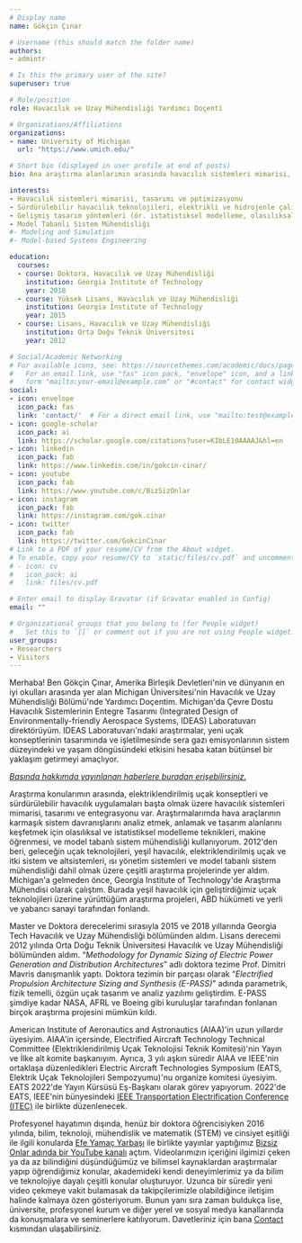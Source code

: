 ```yaml
---
# Display name
name: Gökçin Çınar

# Username (this should match the folder name)
authors:
- admintr

# Is this the primary user of the site?
superuser: true

# Role/position
role: Havacılık ve Uzay Mühendisliği Yardımcı Doçenti

# Organizations/Affiliations
organizations:
- name: University of Michigan
  url: "https://www.umich.edu/"

# Short bio (displayed in user profile at end of posts)
bio: Ana araştırma alanlarımın arasında havacılık sistemleri mimarisi, entegrasyonu ve tasarımı vardır. Uygulamalarım özellikle elektrik uçak konseptleri ve sürdürülebilir havacılık odaklıdır.

interests:
- Havacılık sistemleri mimarisi, tasarımı ve pptimizasyonu
- Sürdürülebilir havacılık teknolojileri, elektrikli ve hidrojenle çalışan uçak konseptleri
- Gelişmiş tasarım yöntemleri (ör. istatistiksel modelleme, olasılıksal tasarım, makine öğrenimi vb.)
- Model Tabanlı Sistem Mühendisliği
#- Modeling and Simulation
#- Model-based Systems Engineering

education:
  courses:
  - course: Doktora, Havacılık ve Uzay Mühendisliği
    institution: Georgia Institute of Technology
    year: 2018
  - course: Yüksek Lisans, Havacılık ve Uzay Mühendisliği
    institution: Georgia Institute of Technology
    year: 2015
  - course: Lisans, Havacılık ve Uzay Mühendisliği
    institution: Orta Doğu Teknik Üniversitesi
    year: 2012

# Social/Academic Networking
# For available icons, see: https://sourcethemes.com/academic/docs/page-builder/#icons
#   For an email link, use "fas" icon pack, "envelope" icon, and a link in the
#   form "mailto:your-email@example.com" or "#contact" for contact widget.
social:
- icon: envelope
  icon_pack: fas
  link: 'contact/'  # For a direct email link, use "mailto:test@example.org".
- icon: google-scholar
  icon_pack: ai
  link: https://scholar.google.com/citations?user=KIbLE10AAAAJ&hl=en
- icon: linkedin
  icon_pack: fab
  link: https://www.linkedin.com/in/gokcin-cinar/
- icon: youtube
  icon_pack: fab
  link: https://www.youtube.com/c/BizSizOnlar
- icon: instagram
  icon_pack: fab
  link: https://instagram.com/gok.cinar
- icon: twitter
  icon_pack: fab
  link: https://twitter.com/GokcinCinar
# Link to a PDF of your resume/CV from the About widget.
# To enable, copy your resume/CV to `static/files/cv.pdf` and uncomment the lines below.
# - icon: cv
#   icon_pack: ai
#   link: files/cv.pdf

# Enter email to display Gravatar (if Gravatar enabled in Config)
email: ""

# Organizational groups that you belong to (for People widget)
#   Set this to `[]` or comment out if you are not using People widget.
user_groups:
- Researchers
- Visitors
---
```


Merhaba! Ben Gökçin Çınar, Amerika Birleşik Devletleri'nin ve dünyanın en iyi okulları arasında yer alan Michigan Üniversitesi'nin Havacılık ve Uzay Mühendisliği Bölümü'nde Yardımcı Doçentim. Michigan'da Çevre Dostu Havacılık Sistemlerinin Entegre Tasarımı (Integrated Design of Environmentally-friendly Aerospace Systems, IDEAS) Laboratuvarı direktörüyüm. IDEAS Laboratuvarı'ndaki araştırmalar, yeni uçak konseptlerinin tasarımında ve işletilmesinde sera gazı emisyonlarının sistem düzeyindeki ve yaşam döngüsündeki etkisini hesaba katan bütünsel bir yaklaşım getirmeyi amaçlıyor.

[*Basında hakkımda yayınlanan haberlere buradan erişebilirsiniz.*](https://www.gokcincinar.com/medya/)

Araştırma konularımın arasında, elektriklendirilmiş uçak konseptleri ve sürdürülebilir havacılık uygulamaları başta olmak üzere havacılık sistemleri mimarisi, tasarımı ve entegrasyonu var. Araştırmalarımda hava araçlarının karmaşık sistem davranışlarını analiz etmek, anlamak ve tasarım alanlarını keşfetmek için olasılıksal ve istatistiksel modelleme teknikleri, makine öğrenmesi, ve model tabanlı sistem mühendisliği kullanıyorum. 2012'den beri, geleceğin uçak teknolojileri, yeşil havacılık, elektriklendirilmiş uçak ve itki sistem ve altsistemleri, ısı yönetim sistemleri ve model tabanlı sistem mühendisliği dahil olmak üzere çeşitli araştırma projelerinde yer aldım. Michigan'a gelmeden önce, Georgia Institute of Technology'de Araştırma Mühendisi olarak çalıştım. Burada yeşil havacılık için geliştirdiğimiz uçak teknolojileri üzerine yürüttüğüm araştırma projeleri, ABD hükümeti ve yerli ve yabancı sanayi tarafından fonlandı.

Master ve Doktora derecelerimi sırasıyla 2015 ve 2018 yıllarında Georgia Tech Havacılık ve Uzay Mühendisliği bölümünden aldım. Lisans derecemi 2012 yılında Orta Doğu Teknik Üniversitesi Havacılık ve Uzay Mühendisliği bölümünden aldım. “*Methodology for Dynamic Sizing of Electric Power Generation and Distribution Architectures*” adlı doktora tezime Prof. Dimitri Mavris danışmanlık yaptı. Doktora tezimin bir parçası olarak  “*Electrified Propulsion Architecture Sizing and Synthesis (E-PASS)*” adında parametrik, fizik temelli, özgün uçak tasarım ve analiz yazılımı geliştirdim. E-PASS şimdiye kadar NASA, AFRL ve Boeing gibi kuruluşlar tarafından fonlanan birçok araştırma projesini mümkün kıldı.

American Institute of Aeronautics and Astronautics (AIAA)'in uzun yıllardır üyesiyim. AIAA'in içersinde, Electrified Aircraft Technology Technical Committee (Elektriklendirilmiş Uçak Teknolojisi Teknik Komitesi)'nin Yayın ve İlke alt komite başkanıyım. Ayrıca, 3 yılı aşkın süredir AIAA ve IEEE'nin ortaklaşa düzenledikleri Electric Aircraft Technologies Symposium (EATS, Elektrik Uçak Teknolojileri Sempozyumu)'nu organize komitesi üyesiyim. EATS 2022'de Yayın Kürsüsü Eş-Başkanı olarak görev yapıyorum. 2022'de EATS, IEEE'nin bünyesindeki [IEEE Transportation Electrification Conference (ITEC)](https://itec-conf.com/) ile birlikte düzenlenecek.

Profesyonel hayatımın dışında, henüz bir doktora öğrencisiyken 2016 yılında, bilim, teknoloji, mühendislik ve matematik (STEM) ve cinsiyet eşitliği ile ilgili konularda [Efe Yamaç Yarbaşı](https://www.linkedin.com/in/efe-yama%C3%A7-yarba%C5%9F%C4%B1-5a99a6aa/) ile birlikte yayınlar yaptığımız [Bizsiz Onlar adında bir YouTube kanalı](http://youtube.com/BizsizOnlar) açtım. Videolarımızın içeriğini ilgimizi çeken ya da az bilindiğini düşündüğümüz ve bilimsel kaynaklardan araştırmalar yapıp öğrendiğimiz konular, akademideki kendi deneyimlerimiz ya da bilim ve teknolojiye dayalı çeşitli konular oluşturuyor. Uzunca bir süredir yeni video çekmeye vakit bulamasak da takipçilerimizle olabildiğince iletişim halinde kalmaya özen gösteriyorum. Bunun yanı sıra zaman buldukça lise, üniversite, profesyonel kurum ve diğer yerel ve sosyal medya kanallarında da konuşmalara ve seminerlere katılıyorum. Davetleriniz için bana [Contact](https://www.gokcincinar.com/contact/) kısmından ulaşabilirsiniz.
